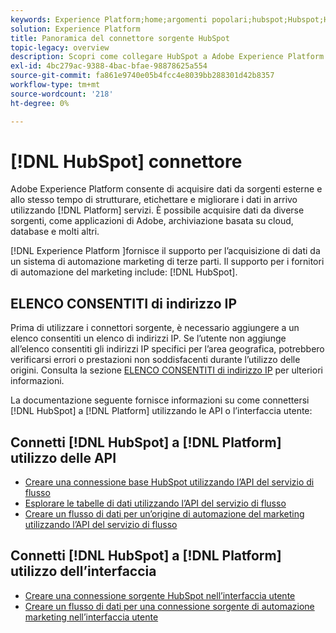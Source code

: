 ```yaml
---
keywords: Experience Platform;home;argomenti popolari;hubspot;Hubspot;HubSpot
solution: Experience Platform
title: Panoramica del connettore sorgente HubSpot
topic-legacy: overview
description: Scopri come collegare HubSpot a Adobe Experience Platform utilizzando le API o l’interfaccia utente.
exl-id: 4bc279ac-9388-4bac-bfae-98878625a554
source-git-commit: fa861e9740e05b4fcc4e8039bb288301d42b8357
workflow-type: tm+mt
source-wordcount: '218'
ht-degree: 0%

---
```


# [!DNL HubSpot] connettore

Adobe Experience Platform consente di acquisire dati da sorgenti esterne e allo stesso tempo di strutturare, etichettare e migliorare i dati in arrivo utilizzando [!DNL Platform] servizi. È possibile acquisire dati da diverse sorgenti, come applicazioni di Adobe, archiviazione basata su cloud, database e molti altri.

[!DNL Experience Platform ]fornisce il supporto per l’acquisizione di dati da un sistema di automazione marketing di terze parti. Il supporto per i fornitori di automazione del marketing include: [!DNL HubSpot].

## ELENCO CONSENTITI di indirizzo IP

Prima di utilizzare i connettori sorgente, è necessario aggiungere a un elenco consentiti un elenco di indirizzi IP. Se l’utente non aggiunge all’elenco consentiti gli indirizzi IP specifici per l’area geografica, potrebbero verificarsi errori o prestazioni non soddisfacenti durante l’utilizzo delle origini. Consulta la sezione [ELENCO CONSENTITI di indirizzo IP](../../ip-address-allow-list.md) per ulteriori informazioni.

La documentazione seguente fornisce informazioni su come connettersi [!DNL HubSpot] a [!DNL Platform] utilizzando le API o l’interfaccia utente:

## Connetti [!DNL HubSpot] a [!DNL Platform] utilizzo delle API

- [Creare una connessione base HubSpot utilizzando l’API del servizio di flusso](../../tutorials/api/create/marketing-automation/hubspot.md)
- [Esplorare le tabelle di dati utilizzando l’API del servizio di flusso](../../tutorials/api/explore/tabular.md)
- [Creare un flusso di dati per un’origine di automazione del marketing utilizzando l’API del servizio di flusso](../../tutorials/api/collect/marketing-automation.md)

## Connetti [!DNL HubSpot] a [!DNL Platform] utilizzo dell’interfaccia

- [Creare una connessione sorgente HubSpot nell’interfaccia utente](../../tutorials/ui/create/marketing-automation/hubspot.md)
- [Creare un flusso di dati per una connessione sorgente di automazione marketing nell’interfaccia utente](../../tutorials/ui/dataflow/marketing-automation.md)
